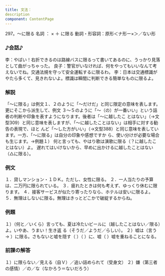 ```yaml
---
title: 文法：
description
component: ContentPage
---
```



297。～に限る
名詞 ： × ＋ に限る
動詞・形容詞：原形＜ナ形ー×＞／ない形
### ♪会話♪
李：やばい！右折できるのは路線バスに限るって書いてあるのに、うっかり見落として曲がっちゃった。 良子：警官がいなければ、何をやってもいいなんて考えないでね。交通法規を守って安全運転するに限るわ。
李：日本は交通標識がやたら多くて、見きれないよ。標識は瞬間に判断できる簡単なものに限るよ。
### 解説
「～に限る」は例文１、２のように「～だけだ」と同じ限定の意味を表します。更にそこから派生して、例文
３～５のように「～（の）が一番いい」という話者の判断や印象を表すようになります。後者は「～に越したこ とはない」（→文型309）と同じ意味を表しますが、「～に越したことはない」は相手に対する勧告の表現で、ほと んど「～した方がいい」（→文型388）と同じ意味を表しています。一方、「～に限る」は自分の印象や感想ですか ら、使い分けが必要な場合も生じます。→例題１）
何と言っても、やはり歌は演歌に限る（？に越したことはない）よ。 遅れてはいけないから、早めに出かけるに越したことはない（△に限る）。
### 例文
１．貸しマンション・１ＤＫ。ただし、女性に限る。
２．一人当たりの予算は、二万円に限られている。
３．疲れたときは何も考えず、ゆっくり休むに限ります。
４．接客サービスが似たり寄ったりなら、ホテルは安いに限るよ。
５．無理はしないに限る。無理はきっとどこかで破綻するからね。
### 例題
１）（何と／いくら）言っても、夏は冷たいビールに（越したことはない／限る）よ。いやあ、うまい！生き返 る（そうだ／ようだ／らしい）。
２）嘘は（言う→ ）に限る。さもないと嘘を隠す（ ）（ ）に、嘘（ ）嘘を重ねることになる。
### 前課の解答
１）に限らない／見える（自Ｖ）／追い詰められて（受身文）
２）嫌（第三者の感情）／の／な（なかろう＝ないだろう）
